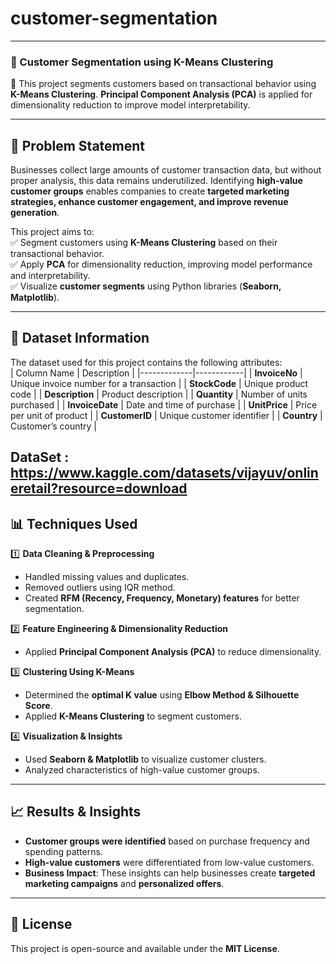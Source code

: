 # customer-segmentation
---

### **📌 Customer Segmentation using K-Means Clustering**
🚀 This project segments customers based on transactional behavior using **K-Means Clustering**. **Principal Component Analysis (PCA)** is applied for dimensionality reduction to improve model interpretability.  

---

## **📝 Problem Statement**
Businesses collect large amounts of customer transaction data, but without proper analysis, this data remains underutilized. Identifying **high-value customer groups** enables companies to create **targeted marketing strategies, enhance customer engagement, and improve revenue generation**.  

This project aims to:  
✅ Segment customers using **K-Means Clustering** based on their transactional behavior.  
✅ Apply **PCA** for dimensionality reduction, improving model performance and interpretability.  
✅ Visualize **customer segments** using Python libraries (**Seaborn, Matplotlib**).  

---

## **💾 Dataset Information**
The dataset used for this project contains the following attributes:  
| Column Name  | Description |
|-------------|------------|
| **InvoiceNo** | Unique invoice number for a transaction |
| **StockCode** | Unique product code |
| **Description** | Product description |
| **Quantity** | Number of units purchased |
| **InvoiceDate** | Date and time of purchase |
| **UnitPrice** | Price per unit of product |
| **CustomerID** | Unique customer identifier |
| **Country** | Customer’s country |

DataSet : https://www.kaggle.com/datasets/vijayuv/onlineretail?resource=download
---

## **📊 Techniques Used**
1️⃣ **Data Cleaning & Preprocessing**  
- Handled missing values and duplicates.  
- Removed outliers using IQR method.  
- Created **RFM (Recency, Frequency, Monetary) features** for better segmentation.  

2️⃣ **Feature Engineering & Dimensionality Reduction**  
- Applied **Principal Component Analysis (PCA)** to reduce dimensionality.  

3️⃣ **Clustering Using K-Means**  
- Determined the **optimal K value** using **Elbow Method & Silhouette Score**.  
- Applied **K-Means Clustering** to segment customers.  

4️⃣ **Visualization & Insights**  
- Used **Seaborn & Matplotlib** to visualize customer clusters.  
- Analyzed characteristics of high-value customer groups.  

---

## **📈 Results & Insights**
- **Customer groups were identified** based on purchase frequency and spending patterns.  
- **High-value customers** were differentiated from low-value customers.  
- **Business Impact**: These insights can help businesses create **targeted marketing campaigns** and **personalized offers**.  

---

## **📜 License**
This project is open-source and available under the **MIT License**.
